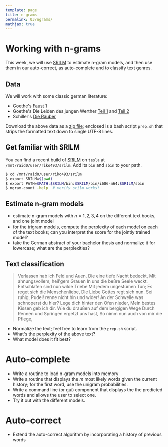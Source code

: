 ```yaml
---
template: page
title: n-grams
permalink: 03/ngrams/
mathjax: true
---
```


# Working with n-grams

This week, we will use [SRILM](http://www.speech.sri.com/projects/srilm/) to estimate n-gram models, and then use them in our auto-correct, as auto-complete and to classify text genres.


## Data

We will work with some classic german literature:

- Goethe's [Faust 1](http://www.gutenberg.org/cache/epub/2229/pg2229.txt)
- Goethe's Die Leiden des jungen Werther [Teil 1](http://www.gutenberg.org/cache/epub/2407/pg2407.txt) and [Teil 2](http://www.gutenberg.org/cache/epub/2408/pg2408.txt)
- Schiller's [Die Räuber](http://www.gutenberg.org/cache/epub/47804/pg47804.txt)

Download the above data as a [zip file]({{site.baseurl}}/03-ngrams/gutenbergorg.zip); enclosed is a bash script `prep.sh` that strips the formatted text down to single UTF-8 lines.


## Get familiar with SRILM

You can find a recent build of [SRILM](http://www.speech.sri.com/projects/srilm/) on `tesla` at `/mnt/raid0/user/riko493/srilm`.
Add its `bin` and `sbin` to your path.

```bash
$ cd /mnt/raid0/user/riko493/srilm
$ export SRILM=$(pwd)
$ export PATH=$PATH:$SRILM/bin:$SRILM/bin/i686-m64:$SRILM/sbin
$ ngram-count -help  # verify srilm works!
```

## Estimate n-gram models

- estimate n-gram models with $n = 1, 2, 3, 4$ on the different text books, and one joint model
- for the trigram models, compute the perplexity of each model on each of the text books; can you interpret the score for the jointly trained model?
- take the German abstract of your bachelor thesis and normalize it for lowercase; what are the perplexities?


## Text classification

> Verlassen hab ich Feld und Auen,
  Die eine tiefe Nacht bedeckt,
  Mit ahnungsvollem, heil'gem Grauen
  In uns die beßre Seele weckt.
  Entschlafen sind nun wilde Triebe
  Mit jedem ungestümen Tun;
  Es reget sich die Menschenliebe,
  Die Liebe Gottes regt sich nun.  Sei ruhig, Pudel!  renne nicht hin und
  wider!
  An der Schwelle was schnoperst du hier?
  Lege dich hinter den Ofen nieder,
  Mein bestes Kissen geb ich dir.
  Wie du draußen auf dem bergigen Wege
  Durch Rennen und Springen ergetzt uns hast,
  So nimm nun auch von mir die Pflege,

- Normalize the text; feel free to learn from the `prep.sh` script.
- What's the perplexity of the above text?
- What model does it fit best?


# Auto-complete

- Write a routine to load n-gram models into memory
- Write a routine that displays the $m$ most likely words given the current history; for the first word, use the unigram probabilities.
- Write a command line (or gui) component that displays the the predicted words and allows the user to select one.
- Try it out with the different models.

# Auto-correct

- Extend the auto-correct algorithm by incorporating a history of previous words

